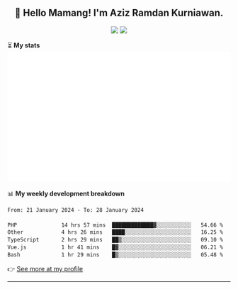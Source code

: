 <h2 align="center">👋 Hello Mamang! I'm Aziz Ramdan Kurniawan.</h2>  
<p align="center">
  <img src="https://komarev.com/ghpvc/?username=azizramdan">
  <img src="https://wakatime.com/badge/user/90056fa0-4c31-4eca-954e-2a3ac05896f9.svg">
</p>
    
⏳ **My stats**  
![](https://raw.githubusercontent.com/azizramdan/github-stats/master/generated/overview.svg#gh-dark-mode-only)

📊 **My weekly development breakdown**
<!--START_SECTION:waka-->

```txt
From: 21 January 2024 - To: 28 January 2024

PHP              14 hrs 57 mins  █████████████▓░░░░░░░░░░░   54.66 %
Other            4 hrs 26 mins   ████░░░░░░░░░░░░░░░░░░░░░   16.25 %
TypeScript       2 hrs 29 mins   ██▒░░░░░░░░░░░░░░░░░░░░░░   09.10 %
Vue.js           1 hr 41 mins    █▓░░░░░░░░░░░░░░░░░░░░░░░   06.21 %
Bash             1 hr 29 mins    █▒░░░░░░░░░░░░░░░░░░░░░░░   05.48 %
```

<!--END_SECTION:waka-->
👉 [See more at my profile](https://wakatime.com/@azizramdan)
***
